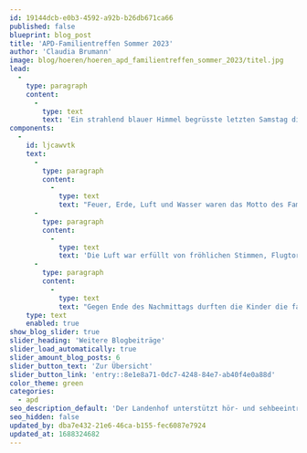 ```yaml
---
id: 19144dcb-e0b3-4592-a92b-b26db671ca66
published: false
blueprint: blog_post
title: 'APD-Familientreffen Sommer 2023'
author: 'Claudia Brumann'
image: blog/hoeren/hoeren_apd_familientreffen_sommer_2023/titel.jpg
lead:
  -
    type: paragraph
    content:
      -
        type: text
        text: 'Ein strahlend blauer Himmel begrüsste letzten Samstag die eintreffenden Gäste am Landenhof. In der Luft schwebte Musik und lud zum Mitsingen ein.'
components:
  -
    id: ljcawvtk
    text:
      -
        type: paragraph
        content:
          -
            type: text
            text: "Feuer, Erde, Luft und Wasser waren das Motto des Familientreffens: So warteten auf den verschiedenen Posten zwischen den Platanen und dem angrenzenden Wald\_Naturmaterialien,\_Feuer und Wasser. Wer Lust hatte, konnte zuerst am Feuer Schlangenbrot machen und sich für die weiteren Abenteuer und kreativen Angebote stärken. Aus Steinen, Blättern, Hölzern und Muscheln entstanden liebevoll gestaltete Naturmandalas und Skulpturen. Ausserdem wurden Fluggegenstände gebastelt und es gab vielfältige Spiel- und Abkühlungsgelegenheiten mit Wasser. Mit Geschick wurde das kühle Nass ausserdem auf verschiedenen Geräten mit hohem Tempo von Gross und Klein transportiert. "
      -
        type: paragraph
        content:
          -
            type: text
            text: 'Die Luft war erfüllt von fröhlichen Stimmen, Flugtorpedos, die beachtliche Reichweiten hatten und Wassertropfen, welche aus Wasserpistolen schnellten. Auch der Elternverein SVEHK bot für alle Besucher offene Ohren, anregende Gespräche und eine fruchtige Erfrischungsmöglichkeit. In einer kleinen Waldlichtung waren Seile zwischen den Bäumen gespannt, so dass der Wald für einmal schwebend und schaukelnd erlebt werden konnte, und die Waldhängematte bot einen Platz zum Ausruhen. '
      -
        type: paragraph
        content:
          -
            type: text
            text: "Gegen Ende des Nachmittags durften die Kinder die farbenfroh durch die Luft tanzenden Papier-Propellerli einfangen. Der\_sommerliche Nachmittag fand mit einem feinen Zvieri aus der Landenhofküche seinen musikalischen Ausklang."
    type: text
    enabled: true
show_blog_slider: true
slider_heading: 'Weitere Blogbeiträge'
slider_load_automatically: true
slider_amount_blog_posts: 6
slider_button_text: 'Zur Übersicht'
slider_button_link: 'entry::8e1e8a71-0dc7-4248-84e7-ab40f4e0a88d'
color_theme: green
categories:
  - apd
seo_description_default: 'Der Landenhof unterstützt hör- und sehbeeinträchtigte Kinder & Jugendliche in ihrem selbstbestimmten Leben durch Förderung ihrer Fähigkeiten & Entwicklung'
seo_hidden: false
updated_by: dba7e432-21e6-46ca-b155-fec6087e7924
updated_at: 1688324682
---
```

